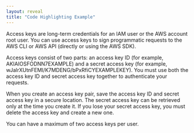 ```yaml
---
layout: reveal
title: "Code Highlighting Example"
---
```


Access keys are long-term credentials for an IAM user or the AWS account root user. You can use access keys to sign programmatic requests to the AWS CLI or AWS API (directly or using the AWS SDK).

Access keys consist of two parts: an access key ID (for example, AKIAIOSFODNN7EXAMPLE) and a secret access key (for example, wJalrXUtnFEMI/K7MDENG/bPxRfiCYEXAMPLEKEY). You must use both the access key ID and secret access key together to authenticate your requests.

When you create an access key pair, save the access key ID and secret access key in a secure location. The secret access key can be retrieved only at the time you create it. If you lose your secret access key, you must delete the access key and create a new one.

You can have a maximum of two access keys per user.
